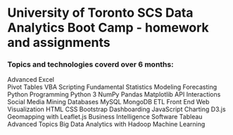 # University of Toronto SCS Data Analytics Boot Camp - homework and assignments

### Topics and technologies coverd over 6 months:

Advanced Excel  
Pivot Tables
VBA Scripting
Fundamental Statistics
Modeling
Forecasting
Python Programming
Python 3
NumPy
Pandas
Matplotlib
API Interactions
Social Media Mining
Databases
MySQL
MongoDB
ETL
Front End Web Visualization
HTML
CSS
Bootstrap
Dashboarding
JavaScript Charting
D3.js
Geomapping with Leaflet.js
Business Intelligence Software
Tableau
Advanced Topics
Big Data Analytics with Hadoop
Machine Learning
